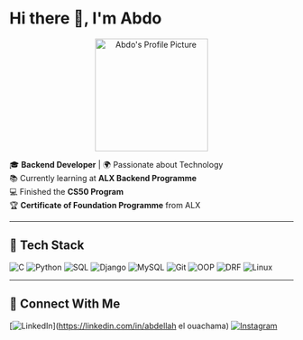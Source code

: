 # Hi there 👋, I'm Abdo

<p align="center">
  <img src="https://avatars.githubusercontent.com/u/135672838?v=4" alt="Abdo's Profile Picture" width="200">
</p>

🎓 **Backend Developer** | 🌍 Passionate about Technology  
📚 Currently learning at **ALX Backend Programme**  
💻 Finished the **CS50 Program**  
🏆 **Certificate of Foundation Programme** from ALX

---

## 🚀 Tech Stack
![C](https://img.shields.io/badge/C-00599C?style=for-the-badge&logo=c&logoColor=white)
![Python](https://img.shields.io/badge/Python-3776AB?style=for-the-badge&logo=python&logoColor=white)
![SQL](https://img.shields.io/badge/SQL-4479A1?style=for-the-badge&logo=mysql&logoColor=white)
![Django](https://img.shields.io/badge/Django-092E20?style=for-the-badge&logo=django&logoColor=white)
![MySQL](https://img.shields.io/badge/MySQL-4479A1?style=for-the-badge&logo=mysql&logoColor=white)
![Git](https://img.shields.io/badge/Git-F05032?style=for-the-badge&logo=git&logoColor=white)
![OOP](https://img.shields.io/badge/OOP-004C87?style=for-the-badge&logo=java&logoColor=white)
![DRF](https://img.shields.io/badge/DRF-009688?style=for-the-badge&logo=django&logoColor=white)
![Linux](https://img.shields.io/badge/Linux-FCC624?style=for-the-badge&logo=linux&logoColor=black)

---

## 🔗 Connect With Me
[![LinkedIn](www.linkedin.com/in/abdellah-el-ouachama-54522b2b2)](https://linkedin.com/in/abdellah el ouachama)
[![Instagram](https://www.instagram.com/abdo0_1949/?hl=en)](https://instagram.com/abdo0_1949)

